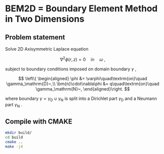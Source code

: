 # BEM2D = Boundary Element Method in Two Dimensions

## Problem statement

Solve 2D Axisymmetric Laplace equation

$$
\nabla^2\phi(r,z) = 0\quad\textrm{in}\quad \omega~,
$$

subject to boundary conditions imposed on domain boundary $\gamma$ ,

$$
\left\{
\begin{aligned}
\phi &= \varphi\quad\textrm{on}\quad \gamma_\mathrm{D}~,\\
\bm{n}\cdot\nabla\phi &= q\quad\textrm{on}\quad \gamma_\mathrm{N}~,
\end{aligned}\right.
$$

where boundary $\gamma=\gamma_\mathrm{D}\cup\gamma_\mathrm{N}$ 
is split into a Dirichlet part $\gamma_\mathrm{D}$ and a Neumann part $\gamma_\mathrm{N}$ .

## Compile with CMAKE

```bash
mkdir build/
cd build
cmake ..
make -j4
```
